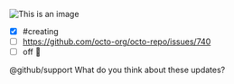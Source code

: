 ![This is an image](https://raw.githubusercontent.com/chroline/well_app/main/thumbnail.png)

- [x] #creating
- [ ] https://github.com/octo-org/octo-repo/issues/740
- [ ] off :tada:

@github/support What do you think about these updates?


